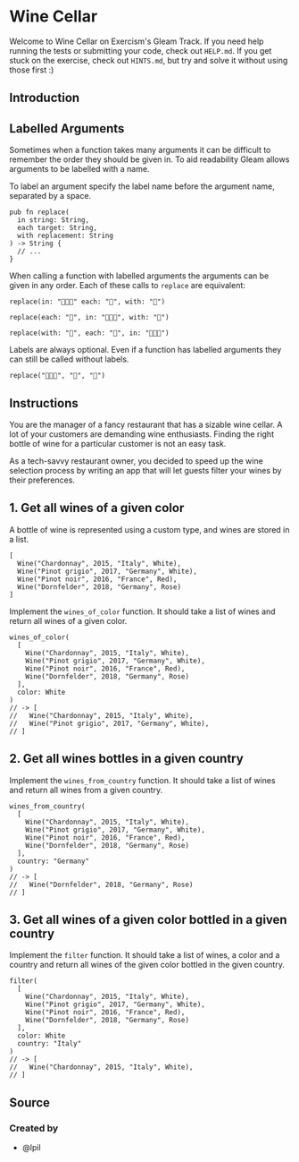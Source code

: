# Wine Cellar

Welcome to Wine Cellar on Exercism's Gleam Track.
If you need help running the tests or submitting your code, check out `HELP.md`.
If you get stuck on the exercise, check out `HINTS.md`, but try and solve it without using those first :)

## Introduction

## Labelled Arguments

Sometimes when a function takes many arguments it can be difficult to remember the order they should be given in. To aid readability Gleam allows arguments to be labelled with a name.

To label an argument specify the label name before the argument name, separated by a space.

```gleam
pub fn replace(
  in string: String,
  each target: String,
  with replacement: String
) -> String {
  // ...
}
```

When calling a function with labelled arguments the arguments can be given in any order. Each of these calls to `replace` are equivalent:

```gleam
replace(in: "🍔🍔🍔" each: "🍔", with: "🍕")

replace(each: "🍔", in: "🍔🍔🍔", with: "🍕")

replace(with: "🍕", each: "🍔", in: "🍔🍔🍔")
```

Labels are always optional. Even if a function has labelled arguments they can still be called without labels.

```gleam
replace("🍔🍔🍔", "🍔", "🍕")
```

## Instructions

You are the manager of a fancy restaurant that has a sizable wine cellar. A lot of your customers are demanding wine enthusiasts. Finding the right bottle of wine for a particular customer is not an easy task.

As a tech-savvy restaurant owner, you decided to speed up the wine selection process by writing an app that will let guests filter your wines by their preferences.

## 1. Get all wines of a given color

A bottle of wine is represented using a custom type, and wines are stored in a list.

```gleam
[
  Wine("Chardonnay", 2015, "Italy", White),
  Wine("Pinot grigio", 2017, "Germany", White),
  Wine("Pinot noir", 2016, "France", Red),
  Wine("Dornfelder", 2018, "Germany", Rose)
]
```

Implement the `wines_of_color` function. It should take a list of wines and return all wines of a given color.

```gleam
wines_of_color(
  [
    Wine("Chardonnay", 2015, "Italy", White),
    Wine("Pinot grigio", 2017, "Germany", White),
    Wine("Pinot noir", 2016, "France", Red),
    Wine("Dornfelder", 2018, "Germany", Rose)
  ],
  color: White
)
// -> [
//   Wine("Chardonnay", 2015, "Italy", White),
//   Wine("Pinot grigio", 2017, "Germany", White),
// ]
```

## 2. Get all wines bottles in a given country

Implement the `wines_from_country` function. It should take a list of wines and return all wines from a given country.

```gleam
wines_from_country(
  [
    Wine("Chardonnay", 2015, "Italy", White),
    Wine("Pinot grigio", 2017, "Germany", White),
    Wine("Pinot noir", 2016, "France", Red),
    Wine("Dornfelder", 2018, "Germany", Rose)
  ],
  country: "Germany"
)
// -> [
//   Wine("Dornfelder", 2018, "Germany", Rose)
// ]
```

## 3. Get all wines of a given color bottled in a given country

Implement the `filter` function. It should take a list of wines, a color and a country and return all wines of the given color bottled in the given country.

```gleam
filter(
  [
    Wine("Chardonnay", 2015, "Italy", White),
    Wine("Pinot grigio", 2017, "Germany", White),
    Wine("Pinot noir", 2016, "France", Red),
    Wine("Dornfelder", 2018, "Germany", Rose)
  ],
  color: White
  country: "Italy"
)
// -> [
//   Wine("Chardonnay", 2015, "Italy", White),
// ]
```

## Source

### Created by

- @lpil